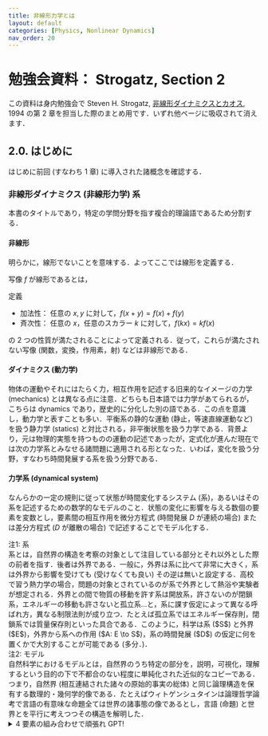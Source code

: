 ```yaml
---
title: 非線形力学とは
layout: default
categories: [Physics, Nonlinear Dynamics]
nav_order: 20
---
```


# 勉強会資料： Strogatz, Section 2
この資料は身内勉強会で Steven H. Strogatz, [非線形ダイナミクスとカオス](https://amzn.asia/d/a5c49t4), 1994 の第 2 章を担当した際のまとめ用です．いずれ他ページに吸収されて消えます．

## 2.0. はじめに
はじめに前回 (すなわち 1 章) に導入された諸概念を確認する．

### 非線形ダイナミクス (非線形力学) 系
本書のタイトルであり，特定の学問分野を指す複合的理論語であるため分割する．

#### 非線形
明らかに，線形でないことを意味する．よってここでは線形を定義する．

写像 $f$ が線形であるとは，
<div class="box" markdown="1">
<div class="title">定義</div>

- 加法性： 任意の $x,y$ に対して，$f(x+y) = f(x) + f(y)$
- 斉次性： 任意の $x$，任意のスカラー $k$ に対して，$f(kx) = kf(x)$
</div>

の 2 つの性質が満たされることによって定義される．従って，これらが満たされない写像 (関数，変換，作用素，射) などは非線形である．

#### ダイナミクス (動力学)
物体の運動やそれにはたらく力，相互作用を記述する旧来的なイメージの力学 (mechanics) とは異なる点に注意．どちらも日本語では力学があてられるが，こちらは dynamics であり，歴史的に分化した別の語である．この点を意識し，動力学と表すことも多い．平衡系の静的な運動 (静止，等速直線運動など) を扱う静力学 (statics) と対比される，非平衡状態を扱う力学である．背景より，元は物理的実態を持つものの運動の記述であったが，定式化が進んだ現在では次の力学系とみなせる諸問題に適用される形となった．いわば，変化を扱う分野，すなわち時間発展する系を扱う分野である．

#### 力学系 (dynamical system)
なんらかの一定の規則に従って状態が時間変化するシステム (系)，あるいはその系を記述するための数学的なモデルのこと．状態の変化に影響を与える数個の要素を変数とし，要素間の相互作用を微分方程式 (時間発展 $D$ が連続の場合) または差分方程式 ($D$ が離散の場合) で記述することでモデル化する．

<div class="box tips" markdown="1">
<div class="title">注1: 系</div>
系とは，自然界の構造を考察の対象として注目している部分とそれ以外とした際の前者を指す．後者は外界である．一般に，外界は系に比べて非常に大きく，系は外界から影響を受けても (受けなくても良い) その逆は無いと設定する．高校で習う熱力学の場合，問題の対象とされているのが系で外界として熱浴や実験者が想定される．外界との間で物質の移動を許す系は開放系，許さないのが閉鎖系，エネルギーの移動も許さないと孤立系...と，系に課す仮定によって異なる呼ばれ方，異なる制限法則が成り立つ．たとえば孤立系ではエネルギー保存則，閉鎖系では質量保存則といった具合である．このように，科学は系 ($S$) と外界 ($E$)，外界から系への作用 ($A: E \to S$)，系の時間発展 ($D$) の仮定に何を置くかで大別することが可能である (多分．)．

</div>

<div class="box tips" markdown="1">
<div class="title">注2: モデル</div>
自然科学におけるモデルとは，自然界のうち特定の部分を，説明，可視化，理解するという目的の下で不都合のない程度に単純化された近似的なコピーである．つまり，自然界 (相互連結された諸々の原始的事実の総体) と同じ論理構造を保有する数理的・幾何学的像である．たとえばウィトゲンシュタインは論理哲学論考で言語の有意味な命題全ては世界の諸事態の像であるとし，言語 (命題) と世界とを平行に考えつつその構造を解明した．

</div>

<details markdown="1">
<summary>4 要素の組み合わせで頑張れ GPT!</summary>

凡例：Det=決定論，Stoch=確率，Lin=線形，NL=非線形，Cont=連続，Disc=離散，Grad=勾配系。
| 分野                  | 系 $S$     | 外界 $E$  | 作用 $A$             | 時間発展 $D$                       | 備考                    |       |             |
| ------------------- | --------- | ------- | ------------------ | ------------------------------ | --------------------- | ----- | ----------- |
| 古典力学（剛体）            | 位置・運動量    | 外力・拘束   | $+F(t)$            | $\dot x=f(x)+B F$              | Det, NL, Cont         |       |             |
| 流体力学                | 速度場・密度場   | 境界・圧力差  | 境界条件・源項            | Navier–Stokes                  | Det/Stoch, NL, Cont   |       |             |
| 平衡熱力学               | 状態量       | 温度・圧力浴  | 準静的操作              | 勾配流は暗黙                         | 静的理論。景観はポテンシャル        |       |             |
| 非平衡熱力学              | 保存量場      | 温度勾配・駆動 | 流束・反応              | 反応拡散，Langevin                  | Stoch, NL, Cont       |       |             |
| 統計力学（Langevin）      | 粒子座標      | 熱浴      | $\gamma\dot x+\xi$ | $\dot x=-\nabla V+\xi$         | Grad, Stoch, Cont     |       |             |
| 量子力学（閉鎖）            | 密度行列/波動関数 | なし      | なし                 | $\dot\rho=-i[H,\rho]$          | Det, Lin, Cont        |       |             |
| 量子オープン系             | $\rho$    | 環境浴     | 散逸・雑音              | Lindblad方程式                    | Stoch/Det, Lin        |       |             |
| 化学反応動力学             | 濃度ベクトル    | 注入・排出   | 流入出・触媒             | 質量作用則 ODE                      | Det, NL, Cont         |       |             |
| 生態系（LV）             | 種個体数      | 資源・狩猟   | キャパ・捕食             | Lotka–Volterra                 | Det, NL, Cont         |       |             |
| 疫学（SIR）             | S,I,R     | 接触率・介入  | 介入は$u(t)$          | 区分 ODE / ABM                   | Det/Stoch, NL         |       |             |
| 神経単一（LIF）           | 膜電位       | 入力電流・雑音 | $I(t)+\xi$         | $\tau\dot V=-V+RI$＋発火          | Stoch/Det, NL         |       |             |
| 神経集団（Wilson–Cowan）  | 集団発火率     | 刺激・雑音   | $I(t)+\xi$         | $\dot r=f(r,W)+I$              | Det, NL, Cont         |       |             |
| 脳ダイナミクス（Jansen–Rit） | 集団状態      | 感覚入力    | 伝達・雑音              | 神経質量モデル                        | Stoch/Det, NL         |       |             |
| 制御工学（LTI）           | 状態        | 参照・外乱   | $u=Kx+r$           | $\dot x=Ax+Bu+w$               | Det/Stoch, Lin        |       |             |
| 強化学習（MDP）           | 信念/状態     | 報酬・環境遷移 | (u=\pi(a           | s))                            | (s\_{t+1}\sim P(\cdot | s,a)) | Stoch, Disc |
| 機械学習（SGD）           | 重み        | データ分布   | 勾配・正則化             | $w_{t+1}=w_t-\eta\nabla L+\xi$ | Grad, Disc            |       |             |
| 経済（DSGE）            | マクロ変数     | 政策・ショック | 税率・金利              | 差分方程式                          | Stoch, NL, Disc       |       |             |
| 地球科学（地殻変動）          | ひずみ場      | 境界駆動    | プレート牽引             | 弾塑性 PDE                        | Det, NL               |       |             |
| 言語変化モデル             | 語彙分布      | 社会接触    | 伝播確率               | レプリケータ/ABM                     | Stoch, NL             |       |             |
| 計算精神医学              | 潜在信念      | 刺激・報酬   | 観測更新               | POMDP/予測符号化                    | Stoch, Disc/Cont      |       |             |
</details>

